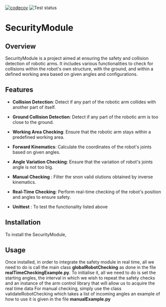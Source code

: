 [![codecov](https://codecov.io/gh/6figuress/SecurityModule/graph/badge.svg?token=HWDLANEU4D)](https://codecov.io/gh/6figuress/SecurityModule)
![Test status](https://github.com/6figuress/SecurityModule/actions/workflows/main.yml/badge.svg)

# SecurityModule

## Overview

SecurityModule is a project aimed at ensuring the safety and collision detection of robotic arms. It includes various functionalities to check for collisions within the robot's own structure, with the ground, and within a defined working area based on given angles and configurations.

## Features

- **Collision Detection**: Detect if any part of the robotic arm collides with another part of itself.
- **Ground Collision Detection**: Detect if any part of the robotic arm is too close to the ground.
- **Working Area Checking**: Ensure that the robotic arm stays within a predefined working area.
- **Forward Kinematics**: Calculate the coordinates of the robot's joints based on given angles.
- **Angle Variation Checking**: Ensure that the variation of robot's joints angle is not too big.
- **Manual Checking** : Filter the snon valid olutions obtained by inverse kinematics.  
- **Real-Time Checking**: Perform real-time checking of the robot's position and angles to ensure safety.

- **Unittest** : To test the functionality listed above
## Installation

To install the SecurityModule, 


## Usage

Once installed, in order to integrate the safety module in real time, all we need to do is call the main class **globalRobotChecking** as done in the file **realTimeCheckingExample.py**. To initialise it, all we need to do is set the starting angles, the interval in which we wish to repeat the safety checks and an instance of the arm control library that will allow us to acquire the real time data
For manual checking, simply use the class validateRobotChecking which takes a list of incoming angles an example of how to use it is given in the file **manualExample.py**

